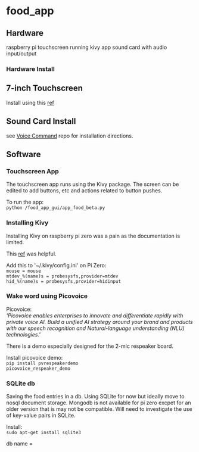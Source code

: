 # food_app


## Hardware
raspberry pi
touchscreen running kivy app
sound card with audio input/output

### Hardware Install
## 7-inch Touchscreen  
Install using this [ref](http://www.lcdwiki.com/7inch_HDMI_Display-C#Step_3.2C_Drive_the_5inch_HDMI_Display-B_with_the_Raspberry_Pi)  

## Sound Card Install 
see [Voice Command](https://github.com/ttompk/voice_command) repo for installation directions.  


## Software

### Touchscreen App
The touchscreen app runs using the Kivy package.  The screen can be edited to add buttons, etc and actions related to button pushes.   
  
To run the app:  
`python /food_app_gui/app_food_beta.py`  


### Installing Kivy
Installing Kivy on raspberry pi zero was a pain as the documentation is limited.  

This [ref](http://mattrichardson.com/kivy-gpio-raspberry-pi-touch/index.html) was helpful.  

Add this to '~/.kivy/config.ini' on Pi Zero:   
`mouse = mouse`  
`mtdev_%(name)s = probesysfs,provider=mtdev`  
`hid_%(name)s = probesysfs,provider=hidinput`  


### Wake word using Picovoice  
Picovoice:  
_'Picovoice enables enterprises to innovate and differentiate rapidly with private voice AI. Build a unified AI strategy around your brand and products with our speech recognition and Natural-language understanding (NLU) technologies.'_  

There is a demo especially designed for the 2-mic respeaker board.  

Install picovoice demo:  
`pip install pvrespeakerdemo`  
`picovoice_respeaker_demo`  


### SQLite db
Saving the food entries in a db. Using SQLite for now but ideally move to nosql document storage. Mongodb is not available for pi zero excpet for an older version that is may not be compatible. Will need to investigate the use of key-value pairs in SQLite.  

Install:  
`sudo apt-get install sqlite3`  

db name =  




